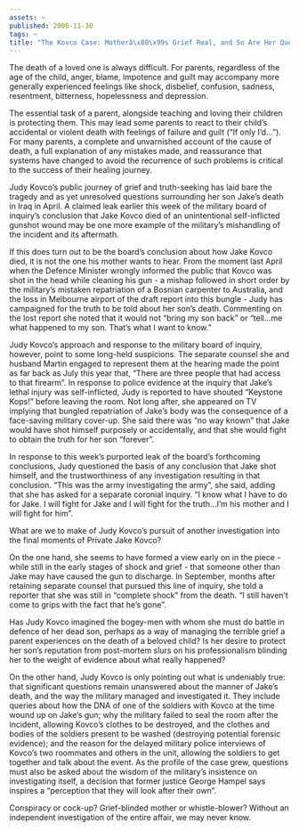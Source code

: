 ```yaml
---
assets: ~
published: 2006-11-30
tags: ~
title: "The Kovco Case: Motherâ\x80\x99s Grief Real, and So Are Her Questions"
---
```

The death of a loved one is always difficult. For parents, regardless of
the age of the child, anger, blame, impotence and guilt may accompany
more generally experienced feelings like shock, disbelief, confusion,
sadness, resentment, bitterness, hopelessness and depression.

The essential task of a parent, alongside teaching and loving their
children is protecting them. This may lead some parents to react to
their child’s accidental or violent death with feelings of failure and
guilt (“If only I’d…”). For many parents, a complete and unvarnished
account of the cause of death, a full explanation of any mistakes made,
and reassurance that systems have changed to avoid the recurrence of
such problems is critical to the success of their healing journey.

Judy Kovco’s public journey of grief and truth-seeking has laid bare the
tragedy and as yet unresolved questions surrounding her son Jake’s death
in Iraq in April. A claimed leak earlier this week of the military board
of inquiry’s conclusion that Jake Kovco died of an unintentional
self-inflicted gunshot wound may be one more example of the military’s
mishandling of the incident and its aftermath.

If this does turn out to be the board’s conclusion about how Jake Kovco
died, it is not the one his mother wants to hear. From the moment last
April when the Defence Minister wrongly informed the public that Kovco
was shot in the head while cleaning his gun - a mishap followed in short
order by the military’s mistaken repatriation of a Bosnian carpenter to
Australia, and the loss in Melbourne airport of the draft report into
this bungle - Judy has campaigned for the truth to be told about her
son’s death. Commenting on the lost report she noted that it would not
“bring my son back” or “tell…me what happened to my son. That’s what I
want to know.”

Judy Kovco’s approach and response to the military board of inquiry,
however, point to some long-held suspicions. The separate counsel she
and husband Martin engaged to represent them at the hearing made the
point as far back as July this year that, “There are three people that
had access to that firearm”. In response to police evidence at the
inquiry that Jake’s lethal injury was self-inflicted, Judy is reported
to have shouted “Keystone Kops!” before leaving the room. Not long
after, she appeared on TV implying that bungled repatriation of Jake’s
body was the consequence of a face-saving military cover-up. She said
there was “no way known” that Jake would have shot himself purposely or
accidentally, and that she would fight to obtain the truth for her son
“forever”.

In response to this week’s purported leak of the board’s forthcoming
conclusions, Judy questioned the basis of any conclusion that Jake shot
himself, and the trustworthiness of any investigation resulting in that
conclusion. “This was the army investigating the army”, she said, adding
that she has asked for a separate coronial inquiry. “I know what I have
to do for Jake. I will fight for Jake and I will fight for the truth…I’m
his mother and I will fight for him”.

What are we to make of Judy Kovco’s pursuit of another investigation
into the final moments of Private Jake Kovco?

On the one hand, she seems to have formed a view early on in the piece -
while still in the early stages of shock and grief - that someone other
than Jake may have caused the gun to discharge. In September, months
after retaining separate counsel that pursued this line of inquiry, she
told a reporter that she was still in “complete shock” from the death.
“I still haven’t come to grips with the fact that he’s gone”.

Has Judy Kovco imagined the bogey-men with whom she must do battle in
defence of her dead son, perhaps as a way of managing the terrible grief
a parent experiences on the death of a beloved child? Is her desire to
protect her son’s reputation from post-mortem slurs on his
professionalism blinding her to the weight of evidence about what really
happened?

On the other hand, Judy Kovco is only pointing out what is undeniably
true: that significant questions remain unanswered about the manner of
Jake’s death, and the way the military managed and investigated it. They
include queries about how the DNA of one of the soldiers with Kovco at
the time wound up on Jake’s gun; why the military failed to seal the
room after the incident, allowing Kovco’s clothes to be destroyed, and
the clothes and bodies of the soldiers present to be washed (destroying
potential forensic evidence); and the reason for the delayed military
police interviews of Kovco’s two roommates and others in the unit,
allowing the soldiers to get together and talk about the event. As the
profile of the case grew, questions must also be asked about the wisdom
of the military’s insistence on investigating itself, a decision that
former justice George Hampel says inspires a “perception that they will
look after their own”.

Conspiracy or cock-up? Grief-blinded mother or whistle-blower? Without
an independent investigation of the entire affair, we may never know.